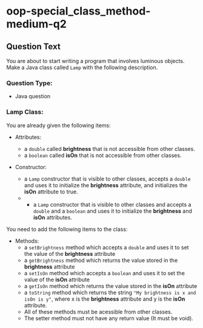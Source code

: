 # oop-special_class_method-medium-q2

## Question Text

You are about to start writing a program that involves luminous objects. Make a Java class called `Lamp` with the 
following description.

### Question Type:

- Java question

### Lamp Class:

You are already given the following items:

- Attributes:
    - a `double` called **brightness** that is not accessible from other classes.
    - a `boolean` called **isOn** that is not accessible from other classes.

- Constructor:
    - a `Lamp` constructor that is visible to other classes, accepts a `double` and uses it to initialize the
      **brightness** attribute, and initializes the **isOn** attribute to true.
    - - a `Lamp` constructor that is visible to other classes and accepts a `double` and a `boolean` and uses it to
        initialize the **brightness** and **isOn** attributes.

You need to add the following items to the class:

- Methods:
    - a `setBrightness` method which accepts a `double` and uses it to set the value of the **brightness** attribute
    - a `getBrightness` method which returns the value stored in the **brightness** attribute
    - a `setIsOn` method which accepts a `boolean` and uses it to set the value of the **isOn** attribute
    - a `getIsOn` method which returns the value stored in the **isOn** attribute
    - a `toString` method which returns the string `"My brightness is x and isOn is y"`, where x is the
      **brightness** attribute and y is the **isOn** attribute.
    - All of these methods must be acessible from other classes.
    - The setter method must not have any return value (It must be void).
  